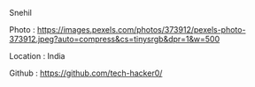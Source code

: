 Snehil

Photo : https://images.pexels.com/photos/373912/pexels-photo-373912.jpeg?auto=compress&cs=tinysrgb&dpr=1&w=500

Location : India

Github : https://github.com/tech-hacker0/

